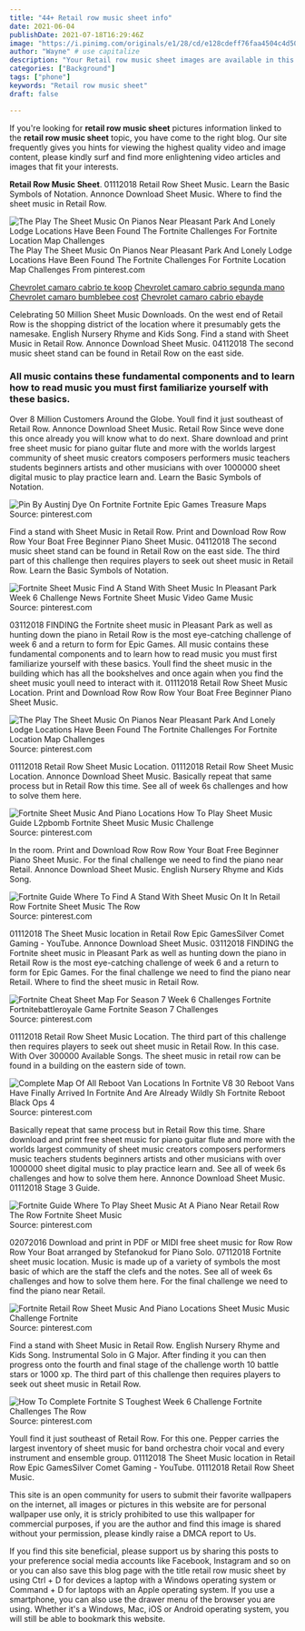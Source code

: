 ```yaml
---
title: "44+ Retail row music sheet info"
date: 2021-06-04
publishDate: 2021-07-18T16:29:46Z
image: "https://i.pinimg.com/originals/e1/28/cd/e128cdeff76faa4504c4d50222f482a4.png"
author: "Wayne" # use capitalize
description: "Your Retail row music sheet images are available in this site. Retail row music sheet are a topic that is being searched for and liked by netizens today. You can Download the Retail row music sheet files here. Download all free photos."
categories: ["Background"]
tags: ["phone"]
keywords: "Retail row music sheet"
draft: false

---
```


If you're looking for **retail row music sheet** pictures information linked to the **retail row music sheet** topic, you have come to the right  blog.  Our site frequently  gives you  hints  for viewing  the highest  quality video and image  content, please kindly surf and find more enlightening video articles and images  that fit your interests.

**Retail Row Music Sheet**. 01112018 Retail Row Sheet Music. Learn the Basic Symbols of Notation. Annonce Download Sheet Music. Where to find the sheet music in Retail Row.

![The Play The Sheet Music On Pianos Near Pleasant Park And Lonely Lodge Locations Have Been Found The Fortnite Challenges For Fortnite Location Map Challenges](https://i.pinimg.com/originals/46/c2/58/46c258a1fdd6dc014537d285307479ca.jpg "The Play The Sheet Music On Pianos Near Pleasant Park And Lonely Lodge Locations Have Been Found The Fortnite Challenges For Fortnite Location Map Challenges")
The Play The Sheet Music On Pianos Near Pleasant Park And Lonely Lodge Locations Have Been Found The Fortnite Challenges For Fortnite Location Map Challenges From pinterest.com

[Chevrolet camaro cabrio te koop](/chevrolet-camaro-cabrio-te-koop/)
[Chevrolet camaro cabrio segunda mano](/chevrolet-camaro-cabrio-segunda-mano/)
[Chevrolet camaro bumblebee cost](/chevrolet-camaro-bumblebee-cost/)
[Chevrolet camaro cabrio ebayde](/chevrolet-camaro-cabrio-ebayde/)

Celebrating 50 Million Sheet Music Downloads. On the west end of Retail Row is the shopping district of the location where it presumably gets the namesake. English Nursery Rhyme and Kids Song. Find a stand with Sheet Music in Retail Row. Annonce Download Sheet Music. 04112018 The second music sheet stand can be found in Retail Row on the east side.

### All music contains these fundamental components and to learn how to read music you must first familiarize yourself with these basics.

Over 8 Million Customers Around the Globe. Youll find it just southeast of Retail Row. Annonce Download Sheet Music. Retail Row Since weve done this once already you will know what to do next. Share download and print free sheet music for piano guitar flute and more with the worlds largest community of sheet music creators composers performers music teachers students beginners artists and other musicians with over 1000000 sheet digital music to play practice learn and. Learn the Basic Symbols of Notation.


![Pin By Austinj Dye On Fortnite Fortnite Epic Games Treasure Maps](https://i.pinimg.com/originals/0e/a5/a6/0ea5a682381e6e3bca7297688cd5ad8c.jpg "Pin By Austinj Dye On Fortnite Fortnite Epic Games Treasure Maps")
Source: pinterest.com

Find a stand with Sheet Music in Retail Row. Print and Download Row Row Row Your Boat Free Beginner Piano Sheet Music. 04112018 The second music sheet stand can be found in Retail Row on the east side. The third part of this challenge then requires players to seek out sheet music in Retail Row. Learn the Basic Symbols of Notation.

![Fortnite Sheet Music Find A Stand With Sheet Music In Pleasant Park Week 6 Challenge News Fortnite Sheet Music Video Game Music](https://i.pinimg.com/736x/cc/bd/b1/ccbdb1b3db993f86001bc3cb8ba7dc81.jpg "Fortnite Sheet Music Find A Stand With Sheet Music In Pleasant Park Week 6 Challenge News Fortnite Sheet Music Video Game Music")
Source: pinterest.com

03112018 FINDING the Fortnite sheet music in Pleasant Park as well as hunting down the piano in Retail Row is the most eye-catching challenge of week 6 and a return to form for Epic Games. All music contains these fundamental components and to learn how to read music you must first familiarize yourself with these basics. Youll find the sheet music in the building which has all the bookshelves and once again when you find the sheet music youll need to interact with it. 01112018 Retail Row Sheet Music Location. Print and Download Row Row Row Your Boat Free Beginner Piano Sheet Music.

![The Play The Sheet Music On Pianos Near Pleasant Park And Lonely Lodge Locations Have Been Found The Fortnite Challenges For Fortnite Location Map Challenges](https://i.pinimg.com/originals/46/c2/58/46c258a1fdd6dc014537d285307479ca.jpg "The Play The Sheet Music On Pianos Near Pleasant Park And Lonely Lodge Locations Have Been Found The Fortnite Challenges For Fortnite Location Map Challenges")
Source: pinterest.com

01112018 Retail Row Sheet Music Location. 01112018 Retail Row Sheet Music Location. Annonce Download Sheet Music. Basically repeat that same process but in Retail Row this time. See all of week 6s challenges and how to solve them here.

![Fortnite Sheet Music And Piano Locations How To Play Sheet Music Guide L2pbomb Fortnite Sheet Music Music Challenge](https://i.pinimg.com/originals/e3/52/1c/e3521ccc453ecea21cc82571d8378da5.jpg "Fortnite Sheet Music And Piano Locations How To Play Sheet Music Guide L2pbomb Fortnite Sheet Music Music Challenge")
Source: pinterest.com

In the room. Print and Download Row Row Row Your Boat Free Beginner Piano Sheet Music. For the final challenge we need to find the piano near Retail. Annonce Download Sheet Music. English Nursery Rhyme and Kids Song.

![Fortnite Guide Where To Find A Stand With Sheet Music On It In Retail Row Fortnite Sheet Music The Row](https://i.pinimg.com/736x/a6/ab/fe/a6abfe7231222dd23db20faa7e66d382.jpg "Fortnite Guide Where To Find A Stand With Sheet Music On It In Retail Row Fortnite Sheet Music The Row")
Source: pinterest.com

01112018 The Sheet Music location in Retail Row Epic GamesSilver Comet Gaming - YouTube. Annonce Download Sheet Music. 03112018 FINDING the Fortnite sheet music in Pleasant Park as well as hunting down the piano in Retail Row is the most eye-catching challenge of week 6 and a return to form for Epic Games. For the final challenge we need to find the piano near Retail. Where to find the sheet music in Retail Row.

![Fortnite Cheat Sheet Map For Season 7 Week 6 Challenges Fortnite Fortnitebattleroyale Game Fortnite Season 7 Challenges](https://i.pinimg.com/originals/38/df/9f/38df9f753716b9f7bb818a0025a9879a.jpg "Fortnite Cheat Sheet Map For Season 7 Week 6 Challenges Fortnite Fortnitebattleroyale Game Fortnite Season 7 Challenges")
Source: pinterest.com

01112018 Retail Row Sheet Music Location. The third part of this challenge then requires players to seek out sheet music in Retail Row. In this case. With Over 300000 Available Songs. The sheet music in retail row can be found in a building on the eastern side of town.

![Complete Map Of All Reboot Van Locations In Fortnite V8 30 Reboot Vans Have Finally Arrived In Fortnite And Are Already Wildly Sh Fortnite Reboot Black Ops 4](https://i.pinimg.com/originals/10/ac/f4/10acf426962d08cd02c84dd818ceecd3.png "Complete Map Of All Reboot Van Locations In Fortnite V8 30 Reboot Vans Have Finally Arrived In Fortnite And Are Already Wildly Sh Fortnite Reboot Black Ops 4")
Source: pinterest.com

Basically repeat that same process but in Retail Row this time. Share download and print free sheet music for piano guitar flute and more with the worlds largest community of sheet music creators composers performers music teachers students beginners artists and other musicians with over 1000000 sheet digital music to play practice learn and. See all of week 6s challenges and how to solve them here. Annonce Download Sheet Music. 01112018 Stage 3 Guide.

![Fortnite Guide Where To Play Sheet Music At A Piano Near Retail Row The Row Fortnite Sheet Music](https://i.pinimg.com/736x/2d/02/97/2d029773eac368bb910b01c3a103dad6.jpg "Fortnite Guide Where To Play Sheet Music At A Piano Near Retail Row The Row Fortnite Sheet Music")
Source: pinterest.com

02072016 Download and print in PDF or MIDI free sheet music for Row Row Row Your Boat arranged by Stefanokud for Piano Solo. 07112018 Fortnite sheet music location. Music is made up of a variety of symbols the most basic of which are the staff the clefs and the notes. See all of week 6s challenges and how to solve them here. For the final challenge we need to find the piano near Retail.

![Fortnite Retail Row Sheet Music And Piano Locations Sheet Music Music Challenge Fortnite](https://i.pinimg.com/736x/b3/73/ba/b373ba8bc9a9670696ae14196678a89f.jpg "Fortnite Retail Row Sheet Music And Piano Locations Sheet Music Music Challenge Fortnite")
Source: pinterest.com

Find a stand with Sheet Music in Retail Row. English Nursery Rhyme and Kids Song. Instrumental Solo in G Major. After finding it you can then progress onto the fourth and final stage of the challenge worth 10 battle stars or 1000 xp. The third part of this challenge then requires players to seek out sheet music in Retail Row.

![How To Complete Fortnite S Toughest Week 6 Challenge Fortnite Challenges The Row](https://i.pinimg.com/originals/e1/28/cd/e128cdeff76faa4504c4d50222f482a4.png "How To Complete Fortnite S Toughest Week 6 Challenge Fortnite Challenges The Row")
Source: pinterest.com

Youll find it just southeast of Retail Row. For this one. Pepper carries the largest inventory of sheet music for band orchestra choir vocal and every instrument and ensemble group. 01112018 The Sheet Music location in Retail Row Epic GamesSilver Comet Gaming - YouTube. 01112018 Retail Row Sheet Music.

This site is an open community for users to submit their favorite wallpapers on the internet, all images or pictures in this website are for personal wallpaper use only, it is stricly prohibited to use this wallpaper for commercial purposes, if you are the author and find this image is shared without your permission, please kindly raise a DMCA report to Us.

If you find this site beneficial, please support us by sharing this posts to your preference social media accounts like Facebook, Instagram and so on or you can also save this blog page with the title retail row music sheet by using Ctrl + D for devices a laptop with a Windows operating system or Command + D for laptops with an Apple operating system. If you use a smartphone, you can also use the drawer menu of the browser you are using. Whether it's a Windows, Mac, iOS or Android operating system, you will still be able to bookmark this website.
